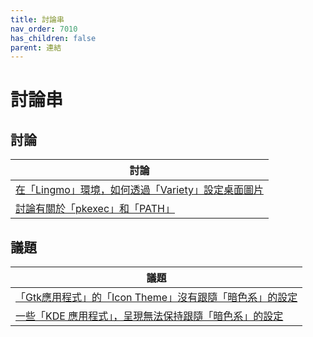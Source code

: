 ```yaml
---
title: 討論串
nav_order: 7010
has_children: false
parent: 連結
---
```



# 討論串




## 討論

| 討論 |
| ---- |
| [在「Lingmo」環境，如何透過「Variety」設定桌面圖片](https://github.com/orgs/LingmoOS/discussions/20#discussioncomment-10852058) |
| [討論有關於「pkexec」和「PATH」](https://github.com/orgs/LingmoOS/discussions/25#discussion-7293264) |




## 議題

| 議題 |
| ---- |
| [「Gtk應用程式」的「Icon Theme」沒有跟隨「暗色系」的設定](https://github.com/LingmoOS/lingmo-settings/issues/27#issue-2565574014) |
| [一些「KDE 應用程式」，呈現無法保持跟隨「暗色系」的設定](https://github.com/LingmoOS/lingmo-settings/issues/28#issue-2565730121) |
